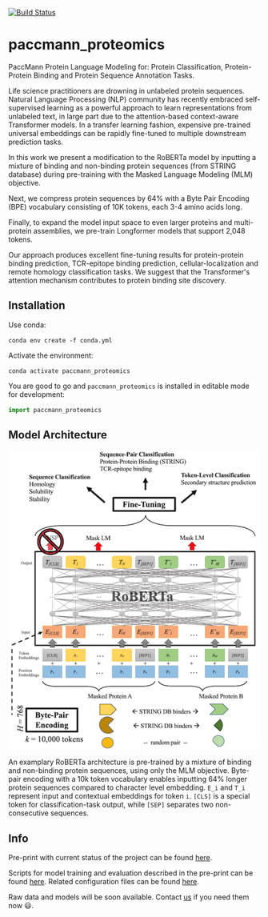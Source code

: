[![Build Status](https://travis-ci.com/PaccMann/paccmann_proteomics.svg?branch=master)](https://travis-ci.com/PaccMann/paccmann_proteomics)

# paccmann_proteomics

PaccMann Protein Language Modeling for: Protein Classification, Protein-Protein Binding and Protein Sequence Annotation Tasks.

Life science practitioners are drowning in unlabeled protein sequences. Natural Language Processing (NLP) community has recently embraced self-supervised learning as a powerful approach to learn representations from unlabeled text, in large part due to the attention-based context-aware Transformer models. In a transfer learning fashion, expensive pre-trained universal embeddings can be rapidly fine-tuned to multiple downstream prediction tasks.

In this work we present a modification to the RoBERTa model by inputting a mixture of binding and non-binding protein sequences (from STRING database) during pre-training with the Masked Language Modeling (MLM) objective.

Next, we compress protein sequences by 64% with a Byte Pair Encoding (BPE) vocabulary consisting of 10K tokens, each 3-4 amino acids long.

Finally, to expand the model input space to even larger proteins and multi-protein assemblies, we pre-train Longformer models that support 2,048 tokens.

Our approach produces excellent fine-tuning results for protein-protein binding prediction, TCR-epitope binding prediction, cellular-localization and remote homology classification tasks. We suggest that the Transformer's attention mechanism contributes to protein binding site discovery.

## Installation

Use conda:

```console
conda env create -f conda.yml
```

Activate the environment:

```console
conda activate paccmann_proteomics
```

You are good to go and `paccmann_proteomics` is installed in editable mode for development:

```python
import paccmann_proteomics
```

## Model Architecture

![alt text](figures/architecture_small.png "RoBERTa protein transformer architecture")

An examplary RoBERTa architecture is pre-trained by a mixture of binding and non-binding protein sequences, using only the MLM objective. Byte-pair encoding with a 10k token vocabulary enables inputting 64% longer protein sequences compared to character level embedding. `E_i` and `T_i` represent input and contextual embeddings for token `i`. `[CLS]` is a special token for classification-task output, while `[SEP]` separates two non-consecutive sequences.

## Info

Pre-print with current status of the project can be found [here](https://www.overleaf.com/read/nkbwcfsswbmy).

Scripts for model training and evaluation described in the pre-print can be found [here](./scripts).
Related configuration files can be found [here](./training_configs).

Raw data and models will be soon available. Contact [us](mailto:mfilipav@gmail.com,drugilsberg@gmail.com,joriscadow@gmail.com) if you need them now :smiley:.
